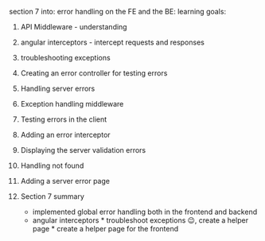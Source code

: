  section 7 into:
error handling on the FE and the BE: 
learning goals:

  1. API Middleware - understanding
  2. angular interceptors - intercept requests and responses
  3. troubleshooting exceptions
  4. Creating an error controller for testing errors
  5. Handling server errors
  6. Exception handling middleware
  7. Testing errors in the client
  8. Adding an error interceptor
  9. Displaying the server validation errors
  10. Handling not found
  11. Adding a server error page
  12. Section 7 summary
  
       * implemented global error handling both in the frontend and backend
       * angular interceptors
     * troubleshoot exceptions 😉, create a helper page
     * create a helper page for the frontend